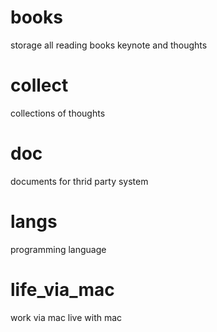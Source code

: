 # books
  storage all reading books keynote and thoughts

# collect
  collections of thoughts

# doc
  documents for thrid party system

# langs
  programming language

# life_via_mac
  work via mac
  live with mac
